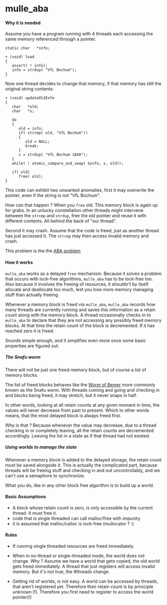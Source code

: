 # mulle_aba

#### Why it is needed

Assume you have a program running with 4 threads each accessing the same memory referenced through a pointer.

~~~
static char   *info;

+ (void) load
{
   assert( ! info);
   info = strdup( "VfL Bochum");
}
~~~

Now one thread decides to change that memory, if that memory has still the original string contents:


~~~
+ (void) updateOldInfo
{
   char   *old;
   char   *s;
   
   do
   {
      old = info;
      if( strcmp( old, "VfL Bochum"))   
      {
         old = NULL;
         break;
      }
	  s = strdup( "VfL Bochum 1848");
   }
   while( ! atomic_compare_and_swap( &info, s, old));
   
   if( old)
      free( old);		
}
~~~

This code can exhibit two unwanted anomalies, first it may overwrite the pointer, even if the string is not "VfL Bochum".

How can that happen ? When you `free` old. This memory block is again up for grabs. In an unlucky constellation other threads might intervene between the `strcmp` and `strdup`, free the old pointer and reuse it with different contents. All behind the back of "our thread".

Second it may crash. Assume that the code is freed, just as another thread has just accessed it. The `strcmp` may then access invalid memory and crash.

This problem is the the [ABA problem](https://en.wikipedia.org/wiki/ABA_problem)

#### How it works

`mulle_aba` works as a delayed `free` mechanism. Because it solves a problem that occurs with lock-free algorithms, `mulle_aba` has to be lock-free too. Also because it involves the freeing of resources, it shouldn't by itself allocate and deallocate too much, lest you lose more memory managing stuff than actually freeing.


Whenever a memory block is freed via `mulle_aba`, `mulle_aba` records how many threads are currently running and saves this information as a retain count along with the memory block. A thread occasionally checks in to `mulle_aba` to declare that they are not accessing any possibly freed memory blocks. At that time the retain count of the block is decremented. If it has reached zero it is freed. 

Sounds simple enough, and it simplifies even more once some basic properties are figured out.


##### The Snafu worm

There will not be just one freed memory block, but of course a list of memory blocks.

The list of freed blocks behaves like the [Worm of Bemer](https://www.youtube.com/watch?v=Qenhe6jIPR0) more commonly known as the Snafu worm. With threads coming and going and checking in and blocks being freed, it may stretch, but it never snaps in half. 

In other words, looking at all retain counts at any given moment in time, the values will never decrease from past to present. Which in other words means, that the most delayed block is always freed first. 

Why is that ? Because whenever the value may decrease, due to a thread checking in or completely leaving, all the retain counts are decremented accordingly. Leaving the list in a state as if that thread had not existed. 

##### Using worlds to manage the state

Whenever a memory block is added to the delayed storage, the retain count must be saved alongside it. This is actually the complicated part, because threads will be freeing stuff and checking in and out uncontrollably, and we can't use a semaphore to synchronize.

What you do, like in any other block free algorithm is to build up a world.


#### Basic Assumptions

* A block whose retain count is zero, is only accessible by the current thread. It must free it. 
* code that is single threaded can call malloc/free with impunity
* it is assumed that malloc/calloc is lock-free (mullocator ? :)


#### Rules

* If running single threaded resources are freed immediately.

* When in no-thread or single-threaded mode, the world does not change.
 Why ? Assume we have a world that gets copied, the old world gets freed immediately. A thread that just registers will access invalid memory. But it's not true, the #threads change. 
 
 * Getting rid of worlds, is not easy. A world can be accessed by threads, that aren't registered yet. Therefore their retain count is by priniciple unknown (!). Therefore you first need to register to access the world pointer(!)
 


 






